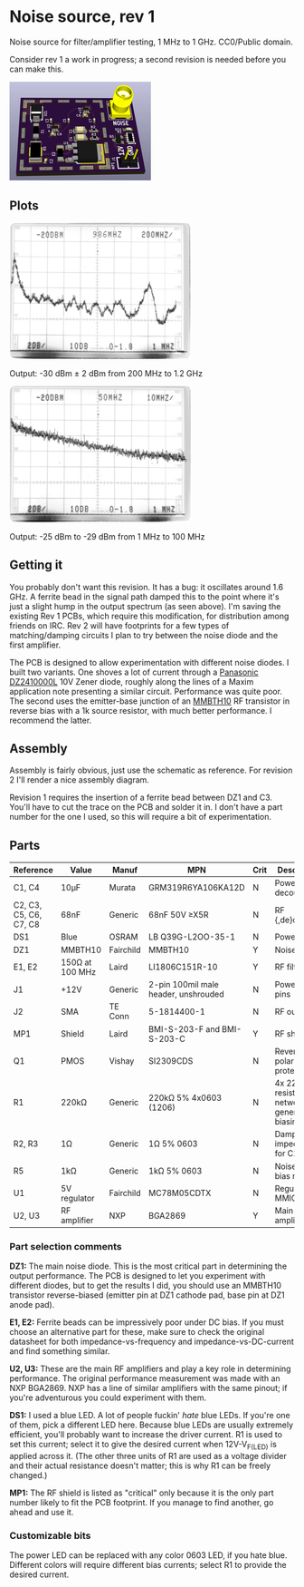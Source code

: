 # Noise source, rev 1

Noise source for filter/amplifier testing, 1 MHz to 1 GHz. CC0/Public domain.

Consider rev 1 a work in progress; a second revision is needed before you can make this.

[![3D render](renders/3d-small.png)](renders/3d.png)


## Plots

![Wideband output](images/wideband-grey.jpg)

Output: -30 dBm ± 2 dBm from 200 MHz to 1.2 GHz

![Low frequency output](images/low-grey.jpg)

Output: -25 dBm to -29 dBm from 1 MHz to 100 MHz

## Getting it

You probably don't want this revision. It has a bug: it oscillates around 1.6 GHz. A ferrite bead in the signal path damped this to the point where it's just a slight hump in the output spectrum (as seen above). I'm saving the existing Rev 1 PCBs, which require this modification, for distribution among friends on IRC. Rev 2 will have footprints for a few types of matching/damping circuits I plan to try between the noise diode and the first amplifier.

The PCB is designed to allow experimentation with different noise diodes. I built two variants. One shoves a lot of current through a [Panasonic DZ2410000L](http://www.semicon.panasonic.co.jp/ds4/DZ24100_E.pdf) 10V Zener diode, roughly along the lines of a Maxim application note presenting a similar circuit. Performance was quite poor. The second uses the emitter-base junction of an [MMBTH10](https://www.fairchildsemi.com/datasheets/MM/MMBTH10.pdf) RF transistor in reverse bias with a 1k source resistor, with much better performance. I recommend the latter.

## Assembly

Assembly is fairly obvious, just use the schematic as reference. For revision 2 I'll render a nice assembly diagram.

Revision 1 requires the insertion of a ferrite bead between DZ1 and C3. You'll have to cut the trace on the PCB and solder it in. I don't have a part number for the one I used, so this will require a bit of experimentation.

## Parts

Reference | Value | Manuf | MPN | Crit | Description
---|---|---|---|---|---
C1, C4 | 10µF | Murata | GRM319R6YA106KA12D | N | Power decoupling
C2, C3, C5, C6, C7, C8 | 68nF | Generic | 68nF 50V ≥X5R | N | RF {,de}coupling
DS1 | Blue | OSRAM | LB Q39G-L2OO-35-1 | N | Power LED
DZ1 | MMBTH10 | Fairchild | MMBTH10 | Y | Noise diode
E1, E2 | 150Ω at 100 MHz | Laird | LI1806C151R-10 | Y | RF filtering
J1 | +12V | Generic | 2-pin 100mil male header, unshrouded | N | Power input pins
J2 | SMA | TE Conn | 5-1814400-1 | N | RF output
MP1 | Shield | Laird | BMI-S-203-F and BMI-S-203-C | Y | RF shield
Q1 | PMOS | Vishay | SI2309CDS | N | Reverse polarity protector
R1 | 220kΩ | Generic | 220kΩ 5% 4x0603 (1206) | N | 4x 220k resistor network for general biasing
R2, R3 | 1Ω | Generic | 1Ω 5% 0603 | N | Damping impedance for C1, C4
R5 | 1kΩ | Generic | 1kΩ 5% 0603 | N | Noise diode bias resistor
U1 | 5V regulator | Fairchild | MC78M05CDTX | N | Regulator for MMICs
U2, U3 | RF amplifier | NXP | BGA2869 | Y | Main RF amplifiers

### Part selection comments

**DZ1:** The main noise diode. This is the most critical part in determining the output performance. The PCB is designed to let you experiment with different diodes, but to get the results I did, you should use an MMBTH10 transistor reverse-biased (emitter pin at DZ1 cathode pad, base pin at DZ1 anode pad).

**E1, E2:** Ferrite beads can be impressively poor under DC bias. If you must choose an alternative part for these, make sure to check the original datasheet for both impedance-vs-frequency and impedance-vs-DC-current and find something similar.

**U2, U3:** These are the main RF amplifiers and play a key role in determining performance. The original performance measurement was made with an NXP BGA2869. NXP has a line of similar amplifiers with the same pinout; if you're adventurous you could experiment with them.

**DS1:** I used a blue LED. A lot of people fuckin' *hate* blue LEDs. If you're one of them, pick a different LED here. Because blue LEDs are usually extremely efficient, you'll probably want to increase the driver current. R1 is used to set this current; select it to give the desired current when 12V-V<sub>F(LED)</sub> is applied across it. (The other three units of R1 are used as a voltage divider and their actual resistance doesn't matter; this is why R1 can be freely changed.)

**MP1:** The RF shield is listed as "critical" only because it is the only part number likely to fit the PCB footprint. If you manage to find another, go ahead and use it.

### Customizable bits

The power LED can be replaced with any color 0603 LED, if you hate blue. Different colors will require different bias currents; select R1 to provide the desired current.
